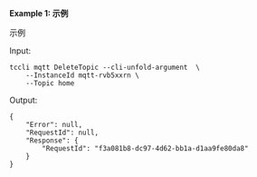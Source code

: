 **Example 1: 示例**

示例

Input: 

```
tccli mqtt DeleteTopic --cli-unfold-argument  \
    --InstanceId mqtt-rvb5xxrn \
    --Topic home
```

Output: 
```
{
    "Error": null,
    "RequestId": null,
    "Response": {
        "RequestId": "f3a081b8-dc97-4d62-bb1a-d1aa9fe80da8"
    }
}
```

